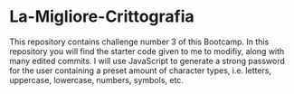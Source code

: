 # La-Migliore-Crittografia
This repository contains challenge number 3 of this Bootcamp. In this repository you will find the starter code given to me to modifiy, along with many edited commits. I will use JavaScript to generate a strong password for the user containing a preset amount of character types, i.e. letters, uppercase, lowercase, numbers, symbols, etc. 

